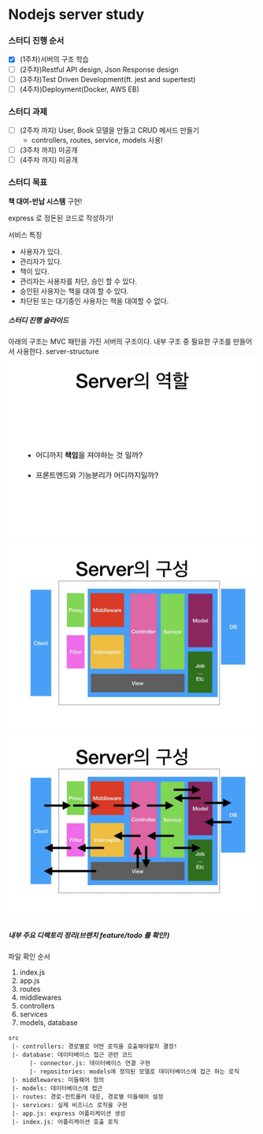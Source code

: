 # Nodejs server study

### 스터디 진행 순서

- [x] (1주차)서버의 구조 학습
- [ ] (2주차)Restful API design, Json Response design
- [ ] (3주차)Test Driven Development(ft. jest and supertest) 
- [ ] (4주차)Deployment(Docker, AWS EB)

### 스터디 과제

- [ ] (2주차 까지) User, Book 모델을 만들고 CRUD 메서드 만들기
  - controllers, routes, service, models 사용!
- [ ] (3주차 까지) 미공개
- [ ] (4주차 까지) 미공개

### 스터디 목표

**책 대여-반납 시스템** 구현!

express 로 정돈된 코드로 작성하기!

서비스 특징
- 사용자가 있다.
- 관리자가 있다.
- 책이 있다.
- 관리자는 사용자를 차단, 승인 할 수 있다.
- 승인된 사용자는 책을 대여 할 수 있다.
- 차단된 또는 대기중인 사용자는 책을 대여할 수 없다.


##### 스터디 진행 슬라이드
아래의 구조는 MVC 패턴을 가진 서버의 구조이다. 내부 구조 중 필요한 구조를 만들어서 사용한다.
server-structure
![server-structure-2](./assets/server-structure/2.jpeg)
![server-structure-4](./assets/server-structure/4.jpeg)
![server-structure-5](./assets/server-structure/5.jpeg)
  

##### 내부 주요 디렉토리 정리(브랜치 feature/todo 를 확인!)

파일 확인 순서
1. index.js
2. app.js
3. routes
4. middlewares
5. controllers
6. services
7. models, database

```
src
 |- controllers: 경로별로 어떤 로직을 호출해야할지 결정!
 |- database: 데이터베이스 접근 관련 코드
      |- connector.js: 데이터베이스 연결 구현
      |- repositories: models에 정의된 모델로 데이터베이스에 접근 하는 로직
 |- middlewares: 미들웨어 정의
 |- models: 데이터베이스에 접근
 |- routes: 경로-컨트롤러 대응, 경로별 미들웨어 설정
 |- services: 실제 비즈니스 로직을 구현
 |- app.js: express 어플리케이션 생성
 |- index.js: 어플리케이션 호출 로직

```
